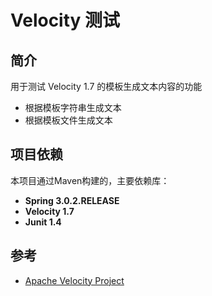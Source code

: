 # Velocity 测试

## 简介

用于测试 Velocity 1.7 的模板生成文本内容的功能

- 根据模板字符串生成文本
- 根据模板文件生成文本

## 项目依赖

本项目通过Maven构建的，主要依赖库：

- **Spring 3.0.2.RELEASE**
- **Velocity 1.7**
- **Junit 1.4**


## 参考

- [Apache Velocity Project][1]

[1]: https://velocity.apache.org/
